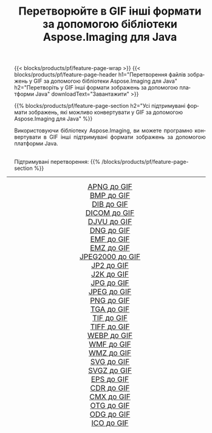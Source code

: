 ﻿---
title: Перетворюйте в GIF інші формати за допомогою бібліотеки Aspose.Imaging для Java 
weight: 3920
url: /uk/java/conversion/to/gif 
lang: uk
langdirlevel: 2
locales: zh-hans,ja,it,ru,de,es,fr,nl,id,lt,pl,pt,vi,tr,ko,zh-hant,ar,hi,th,sv,cs,uk,he
description: За допомогою Aspose.Imaging ви можете конвертувати в GIF інші формати за допомогою Java
---

{{< blocks/products/pf/feature-page-wrap >}}
{{< blocks/products/pf/feature-page-header h1="Перетворення файлів зображень у GIF за допомогою бібліотеки Aspose.Imaging для Java" h2="Перетворіть у GIF інші формати зображень за допомогою платформи Java" downloadText="Завантажити" >}}


{{% blocks/products/pf/feature-page-section  h2="Усі підтримувані формати зображень, якi можливо конвертувати у GIF за допомогою Aspose.Imaging для Java" %}}
<p align=justify>Використовуючи бібліотеку Aspose.Imaging, ви можете програмно конвертувати в GIF інші підтримувані формати зображень за допомогою платформи Java.</p>
<br/>
Підтримувані перетворення:
{{% /blocks/products/pf/feature-page-section %}}
<div class="container-fluid productfamilypage bg-gray">
    <div class="convertypes bg-gray agp-content section">
        <div class="container">
		<hr style="margin-left:-20px;"/>
		<div class="row other-converters" style="gap: 10px;font-size: 19px;text-align:center;">
		    <div class='col-md-2 other-converter remove-lp remove-rp'><a href="/imaging/uk/java/conversion/apng-to-gif" style="padding:15px;">APNG до GIF</a></div>
<div class='col-md-2 other-converter remove-lp remove-rp'><a href="/imaging/uk/java/conversion/bmp-to-gif" style="padding:15px;">BMP до GIF</a></div>
<div class='col-md-2 other-converter remove-lp remove-rp'><a href="/imaging/uk/java/conversion/dib-to-gif" style="padding:15px;">DIB до GIF</a></div>
<div class='col-md-2 other-converter remove-lp remove-rp'><a href="/imaging/uk/java/conversion/dicom-to-gif" style="padding:15px;">DICOM до GIF</a></div>
<div class='col-md-2 other-converter remove-lp remove-rp'><a href="/imaging/uk/java/conversion/djvu-to-gif" style="padding:15px;">DJVU до GIF</a></div>
<div class='col-md-2 other-converter remove-lp remove-rp'><a href="/imaging/uk/java/conversion/dng-to-gif" style="padding:15px;">DNG до GIF</a></div>
<div class='col-md-2 other-converter remove-lp remove-rp'><a href="/imaging/uk/java/conversion/emf-to-gif" style="padding:15px;">EMF до GIF</a></div>
<div class='col-md-2 other-converter remove-lp remove-rp'><a href="/imaging/uk/java/conversion/emz-to-gif" style="padding:15px;">EMZ до GIF</a></div>
<div class='col-md-2 other-converter remove-lp remove-rp'><a href="/imaging/uk/java/conversion/jpeg2000-to-gif" style="padding:15px;">JPEG2000 до GIF</a></div>
<div class='col-md-2 other-converter remove-lp remove-rp'><a href="/imaging/uk/java/conversion/jp2-to-gif" style="padding:15px;">JP2 до GIF</a></div>
<div class='col-md-2 other-converter remove-lp remove-rp'><a href="/imaging/uk/java/conversion/j2k-to-gif" style="padding:15px;">J2K до GIF</a></div>
<div class='col-md-2 other-converter remove-lp remove-rp'><a href="/imaging/uk/java/conversion/jpg-to-gif" style="padding:15px;">JPG до GIF</a></div>
<div class='col-md-2 other-converter remove-lp remove-rp'><a href="/imaging/uk/java/conversion/jpeg-to-gif" style="padding:15px;">JPEG до GIF</a></div>
<div class='col-md-2 other-converter remove-lp remove-rp'><a href="/imaging/uk/java/conversion/png-to-gif" style="padding:15px;">PNG до GIF</a></div>
<div class='col-md-2 other-converter remove-lp remove-rp'><a href="/imaging/uk/java/conversion/tga-to-gif" style="padding:15px;">TGA до GIF</a></div>
<div class='col-md-2 other-converter remove-lp remove-rp'><a href="/imaging/uk/java/conversion/tif-to-gif" style="padding:15px;">TIF до GIF</a></div>
<div class='col-md-2 other-converter remove-lp remove-rp'><a href="/imaging/uk/java/conversion/tiff-to-gif" style="padding:15px;">TIFF до GIF</a></div>
<div class='col-md-2 other-converter remove-lp remove-rp'><a href="/imaging/uk/java/conversion/webp-to-gif" style="padding:15px;">WEBP до GIF</a></div>
<div class='col-md-2 other-converter remove-lp remove-rp'><a href="/imaging/uk/java/conversion/wmf-to-gif" style="padding:15px;">WMF до GIF</a></div>
<div class='col-md-2 other-converter remove-lp remove-rp'><a href="/imaging/uk/java/conversion/wmz-to-gif" style="padding:15px;">WMZ до GIF</a></div>
<div class='col-md-2 other-converter remove-lp remove-rp'><a href="/imaging/uk/java/conversion/svg-to-gif" style="padding:15px;">SVG до GIF</a></div>
<div class='col-md-2 other-converter remove-lp remove-rp'><a href="/imaging/uk/java/conversion/svgz-to-gif" style="padding:15px;">SVGZ до GIF</a></div>
<div class='col-md-2 other-converter remove-lp remove-rp'><a href="/imaging/uk/java/conversion/eps-to-gif" style="padding:15px;">EPS до GIF</a></div>
<div class='col-md-2 other-converter remove-lp remove-rp'><a href="/imaging/uk/java/conversion/cdr-to-gif" style="padding:15px;">CDR до GIF</a></div>
<div class='col-md-2 other-converter remove-lp remove-rp'><a href="/imaging/uk/java/conversion/cmx-to-gif" style="padding:15px;">CMX до GIF</a></div>
<div class='col-md-2 other-converter remove-lp remove-rp'><a href="/imaging/uk/java/conversion/otg-to-gif" style="padding:15px;">OTG до GIF</a></div>
<div class='col-md-2 other-converter remove-lp remove-rp'><a href="/imaging/uk/java/conversion/odg-to-gif" style="padding:15px;">ODG до GIF</a></div>
<div class='col-md-2 other-converter remove-lp remove-rp'><a href="/imaging/uk/java/conversion/ico-to-gif" style="padding:15px;">ICO до GIF</a></div>
                </div>
        </div>
    </div>
</div>
<br/>

